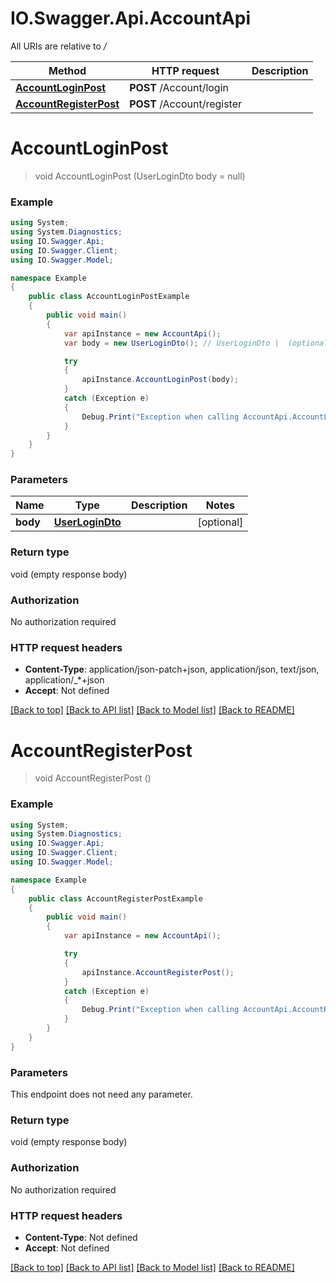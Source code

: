 # IO.Swagger.Api.AccountApi

All URIs are relative to */*

Method | HTTP request | Description
------------- | ------------- | -------------
[**AccountLoginPost**](AccountApi.md#accountloginpost) | **POST** /Account/login | 
[**AccountRegisterPost**](AccountApi.md#accountregisterpost) | **POST** /Account/register | 

<a name="accountloginpost"></a>
# **AccountLoginPost**
> void AccountLoginPost (UserLoginDto body = null)



### Example
```csharp
using System;
using System.Diagnostics;
using IO.Swagger.Api;
using IO.Swagger.Client;
using IO.Swagger.Model;

namespace Example
{
    public class AccountLoginPostExample
    {
        public void main()
        {
            var apiInstance = new AccountApi();
            var body = new UserLoginDto(); // UserLoginDto |  (optional) 

            try
            {
                apiInstance.AccountLoginPost(body);
            }
            catch (Exception e)
            {
                Debug.Print("Exception when calling AccountApi.AccountLoginPost: " + e.Message );
            }
        }
    }
}
```

### Parameters

Name | Type | Description  | Notes
------------- | ------------- | ------------- | -------------
 **body** | [**UserLoginDto**](UserLoginDto.md)|  | [optional] 

### Return type

void (empty response body)

### Authorization

No authorization required

### HTTP request headers

 - **Content-Type**: application/json-patch+json, application/json, text/json, application/_*+json
 - **Accept**: Not defined

[[Back to top]](#) [[Back to API list]](../README.md#documentation-for-api-endpoints) [[Back to Model list]](../README.md#documentation-for-models) [[Back to README]](../README.md)
<a name="accountregisterpost"></a>
# **AccountRegisterPost**
> void AccountRegisterPost ()



### Example
```csharp
using System;
using System.Diagnostics;
using IO.Swagger.Api;
using IO.Swagger.Client;
using IO.Swagger.Model;

namespace Example
{
    public class AccountRegisterPostExample
    {
        public void main()
        {
            var apiInstance = new AccountApi();

            try
            {
                apiInstance.AccountRegisterPost();
            }
            catch (Exception e)
            {
                Debug.Print("Exception when calling AccountApi.AccountRegisterPost: " + e.Message );
            }
        }
    }
}
```

### Parameters
This endpoint does not need any parameter.

### Return type

void (empty response body)

### Authorization

No authorization required

### HTTP request headers

 - **Content-Type**: Not defined
 - **Accept**: Not defined

[[Back to top]](#) [[Back to API list]](../README.md#documentation-for-api-endpoints) [[Back to Model list]](../README.md#documentation-for-models) [[Back to README]](../README.md)
